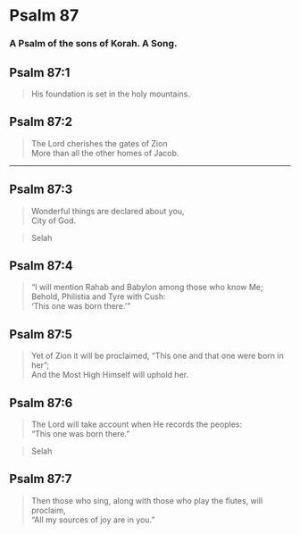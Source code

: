 # Psalm 87

### A Psalm of the sons of Korah. A Song.

## Psalm 87:1

> His foundation is set in the holy mountains.

## Psalm 87:2

> The Lord cherishes the gates of Zion  
> More than all the other homes of Jacob.

---

## Psalm 87:3

> Wonderful things are declared about you,  
> City of God.

> Selah

## Psalm 87:4

> “I will mention Rahab and Babylon among those who know Me;  
> Behold, Philistia and Tyre with Cush:  
> ‘This one was born there.’”

## Psalm 87:5

> Yet of Zion it will be proclaimed, “This one and that one were born in her”;  
> And the Most High Himself will uphold her.

## Psalm 87:6

> The Lord will take account when He records the peoples:  
> “This one was born there.”

> Selah

## Psalm 87:7

> Then those who sing, along with those who play the flutes, will proclaim,  
> “All my sources of joy are in you.”
